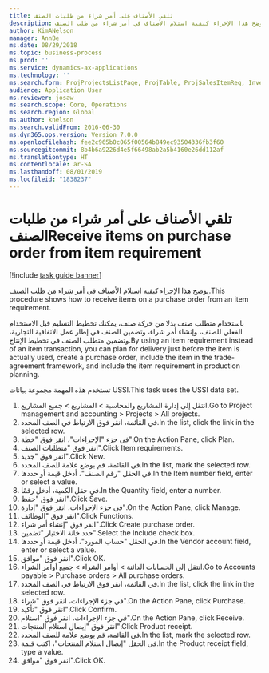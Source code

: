 ```yaml
---
title: تلقي الأصناف على أمر شراء من طلبات الصنف
description: يوضح هذا الإجراء كيفية استلام الأصناف في أمر شراء من طلب الصنف.
author: KimANelson
manager: AnnBe
ms.date: 08/29/2018
ms.topic: business-process
ms.prod: ''
ms.service: dynamics-ax-applications
ms.technology: ''
ms.search.form: ProjProjectsListPage, ProjTable, ProjSalesItemReq, InventItemIdLookupSimple, PurchCreateFromSalesOrder, VendAccountItemLookup, PurchTable, PurchEditLines
audience: Application User
ms.reviewer: josaw
ms.search.scope: Core, Operations
ms.search.region: Global
ms.author: knelson
ms.search.validFrom: 2016-06-30
ms.dyn365.ops.version: Version 7.0.0
ms.openlocfilehash: fee2c965b0c065f00564b849ec93504336fb3f60
ms.sourcegitcommit: 8b4b6a9226d4e5f66498ab2a5b4160e26dd112af
ms.translationtype: HT
ms.contentlocale: ar-SA
ms.lasthandoff: 08/01/2019
ms.locfileid: "1838237"
---
```

# <a name="receive-items-on-purchase-order-from-item-requirement"></a><span data-ttu-id="51dc0-103">تلقي الأصناف على أمر شراء من طلبات الصنف</span><span class="sxs-lookup"><span data-stu-id="51dc0-103">Receive items on purchase order from item requirement</span></span>

[!include [task guide banner](../../includes/task-guide-banner.md)]

<span data-ttu-id="51dc0-104">يوضح هذا الإجراء كيفية استلام الأصناف في أمر شراء من طلب الصنف.</span><span class="sxs-lookup"><span data-stu-id="51dc0-104">This procedure shows how to receive items on a purchase order from an item requirement.</span></span>

<span data-ttu-id="51dc0-105">باستخدام متطلب صنف بدلا من حركة صنف، يمكنك تخطيط التسليم قبل الاستخدام الفعلي للصنف، وإنشاء أمر شراء، وتضمين الصنف في إطار عمل الاتفاقية التجارية، وتضمين متطلب الصنف في تخطيط الإنتاج.</span><span class="sxs-lookup"><span data-stu-id="51dc0-105">By using an item requirement instead of an item transaction, you can plan for delivery just before the item is actually used, create a purchase order, include the item in the trade-agreement framework, and include the item requirement in production planning.</span></span> 

<span data-ttu-id="51dc0-106">تستخدم هذه المهمة مجموعة بيانات USSI.</span><span class="sxs-lookup"><span data-stu-id="51dc0-106">This task uses the USSI data set.</span></span>

1. <span data-ttu-id="51dc0-107">انتقل إلى إدارة المشاريع والمحاسبة > المشاريع > جميع المشاريع.</span><span class="sxs-lookup"><span data-stu-id="51dc0-107">Go to Project management and accounting > Projects > All projects.</span></span>
2. <span data-ttu-id="51dc0-108">في القائمة، انقر فوق الارتباط في الصف المحدد.</span><span class="sxs-lookup"><span data-stu-id="51dc0-108">In the list, click the link in the selected row.</span></span>
3. <span data-ttu-id="51dc0-109">في جزء "الإجراءات"، انقر فوق "خطة".</span><span class="sxs-lookup"><span data-stu-id="51dc0-109">On the Action Pane, click Plan.</span></span>
4. <span data-ttu-id="51dc0-110">انقر فوق "متطلبات الصنف".</span><span class="sxs-lookup"><span data-stu-id="51dc0-110">Click Item requirements.</span></span>
5. <span data-ttu-id="51dc0-111">انقر فوق "جديد".</span><span class="sxs-lookup"><span data-stu-id="51dc0-111">Click New.</span></span>
6. <span data-ttu-id="51dc0-112">في القائمة، قم بوضع علامة للصف المحدد.</span><span class="sxs-lookup"><span data-stu-id="51dc0-112">In the list, mark the selected row.</span></span>
7. <span data-ttu-id="51dc0-113">في الحقل "رقم الصنف"، أدخل قيمة أو حددها.</span><span class="sxs-lookup"><span data-stu-id="51dc0-113">In the Item number field, enter or select a value.</span></span>
8. <span data-ttu-id="51dc0-114">في حقل الكمية، أدخل رقمًا.</span><span class="sxs-lookup"><span data-stu-id="51dc0-114">In the Quantity field, enter a number.</span></span>
9. <span data-ttu-id="51dc0-115">انقر فوق "حفظ".</span><span class="sxs-lookup"><span data-stu-id="51dc0-115">Click Save.</span></span>
10. <span data-ttu-id="51dc0-116">في جزء الإجراءات، انقر فوق "إدارة".</span><span class="sxs-lookup"><span data-stu-id="51dc0-116">On the Action Pane, click Manage.</span></span>
11. <span data-ttu-id="51dc0-117">انقر فوق "الوظائف".</span><span class="sxs-lookup"><span data-stu-id="51dc0-117">Click Functions.</span></span>
12. <span data-ttu-id="51dc0-118">انقر فوق "إنشاء أمر شراء".</span><span class="sxs-lookup"><span data-stu-id="51dc0-118">Click Create purchase order.</span></span>
13. <span data-ttu-id="51dc0-119">حدد خانة الاختيار "تضمين".</span><span class="sxs-lookup"><span data-stu-id="51dc0-119">Select the Include check box.</span></span>
14. <span data-ttu-id="51dc0-120">في الحقل "حساب المورد"، أدخل قيمة أو حددها.</span><span class="sxs-lookup"><span data-stu-id="51dc0-120">In the Vendor account field, enter or select a value.</span></span>
15. <span data-ttu-id="51dc0-121">انقر فوق "موافق".</span><span class="sxs-lookup"><span data-stu-id="51dc0-121">Click OK.</span></span>
16. <span data-ttu-id="51dc0-122">انتقل إلى الحسابات الدائنة > أوامر الشراء > جميع أوامر الشراء.</span><span class="sxs-lookup"><span data-stu-id="51dc0-122">Go to Accounts payable > Purchase orders > All purchase orders.</span></span>
17. <span data-ttu-id="51dc0-123">في القائمة، انقر فوق الارتباط في الصف المحدد.</span><span class="sxs-lookup"><span data-stu-id="51dc0-123">In the list, click the link in the selected row.</span></span>
18. <span data-ttu-id="51dc0-124">في جزء الإجراءات، انقر فوق "شراء".</span><span class="sxs-lookup"><span data-stu-id="51dc0-124">On the Action Pane, click Purchase.</span></span>
19. <span data-ttu-id="51dc0-125">انقر فوق "تأكيد".</span><span class="sxs-lookup"><span data-stu-id="51dc0-125">Click Confirm.</span></span>
20. <span data-ttu-id="51dc0-126">في جزء الإجراءات، انقر فوق "استلام".</span><span class="sxs-lookup"><span data-stu-id="51dc0-126">On the Action Pane, click Receive.</span></span>
21. <span data-ttu-id="51dc0-127">انقر فوق "إيصال استلام المنتجات".</span><span class="sxs-lookup"><span data-stu-id="51dc0-127">Click Product receipt.</span></span>
22. <span data-ttu-id="51dc0-128">في القائمة، قم بوضع علامة للصف المحدد.</span><span class="sxs-lookup"><span data-stu-id="51dc0-128">In the list, mark the selected row.</span></span>
23. <span data-ttu-id="51dc0-129">في الحقل "إيصال استلام المنتجات"، اكتب قيمة.</span><span class="sxs-lookup"><span data-stu-id="51dc0-129">In the Product receipt field, type a value.</span></span>
24. <span data-ttu-id="51dc0-130">انقر فوق "موافق".</span><span class="sxs-lookup"><span data-stu-id="51dc0-130">Click OK.</span></span>

